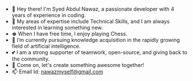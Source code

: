 - 👋 Hey there! I'm Syed Abdul Nawaz, a passionate developer with 4 years of experience in coding.
- 🚀 My areas of expertise include Technical Skills, and I am always interested in learning something new.
- ♚ When I have free time, I enjoy playing Chess.
- 🌱 I’m currently pursuing knowledge acquisition in the rapidly growing field of artificial intelligence.
- 💕 I am a strong supporter of teamwork, open-source, and giving back to the community.
- 🌟 Come on, let's create something awesome together!
- 📫 Email Id: nawazmyself@gmail.com

<!---
nawazmyself/nawazmyself is a ✨ special ✨ repository because its `README.md` (this file) appears on your GitHub profile.
You can click the Preview link to take a look at your changes.
--->
